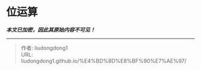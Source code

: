 # 位运算

***本文已加密，因此其原始内容不可见！***

---

> 作者: liudongdong1  
> URL: liudongdong1.github.io/%E4%BD%8D%E8%BF%90%E7%AE%97/  

